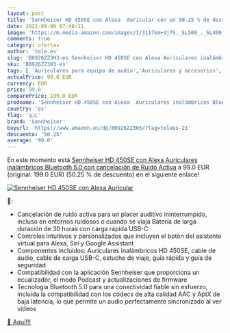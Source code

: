 ```yaml
---
layout: post
title: 'Sennheiser HD 450SE con Alexa  Auricular con un 50.25 % de descuento'
date: 2021-09-06 07:48:11
image: 'https://m.media-amazon.com/images/I/3117km+4j7S._SL500_._SL400_.jpg'
comments: true
category: ofertas
author: 'tole.es'
slug: 'B0926ZZ3H3-es Sennheiser HD 450SE con Alexa Auriculares inalámbricos...'
sku: 'B0926ZZ3H3-es'
tags: [ 'Auriculares para equipo de audio','Auriculares y accesorios','Electrónica','alexa','sennheiser', ]
actualPrice: 99.0 EUR
currency: EUR
price: 99.0
comparePrice: 199.0 EUR
prodname: 'Sennheiser HD 450SE con Alexa  Auriculares inalámbricos Bluetooth 5.0 con cancelación de Ruido Activa'
country: 'es'
flag: '🇪🇸'
brand: 'Sennheiser'
buyurl: 'https://www.amazon.es/dp/B0926ZZ3H3/?tag=tolees-21'
descuento: '50.25'
average: '99.0'
---
```


En este momento está [Sennheiser HD 450SE con Alexa  Auriculares inalámbricos Bluetooth 5.0 con cancelación de Ruido Activa](https://www.amazon.es/dp/B0926ZZ3H3/?tag=tolees-21) a 99.0 EUR (original: 199.0 EUR) (50.25 %  de descuento) en el siguiente enlace!

[![Sennheiser HD 450SE con Alexa  Auricular](https://m.media-amazon.com/images/I/3117km+4j7S._SL500_._SL400_.jpg)](https://www.amazon.es/dp/B0926ZZ3H3/?tag=tolees-21)

🔎:

- Cancelación de ruido activa para un placer auditivo ininterrumpido, incluso en entornos ruidosos o cuando se viaja Batería de larga duración de 30 horas con carga rápida USB-C
- Controles intuitivos y personalizados que incluyen el botón del asistente virtual para Alexa, Siri y Google Assistant
- Componentes incluidos: Auriculares inalámbricos HD 450SE, cable de audio, cable de carga USB-C, estuche de viaje, guía rápida y guía de seguridad
- Compatibilidad con la aplicación Sennheiser que proporciona un ecualizador, el modo Podcast y actualizaciones de firmware
- Tecnología Bluetooth 5.0 para una conectividad fiable sin esfuerzo, incluida la compatibilidad con los códecs de alta calidad AAC y AptX de baja latencia, lo que permite un audio perfectamente sincronizado al ver vídeos

[🛒 Aquí!!!](https://www.amazon.es/dp/B0926ZZ3H3/?tag=tolees-21)

